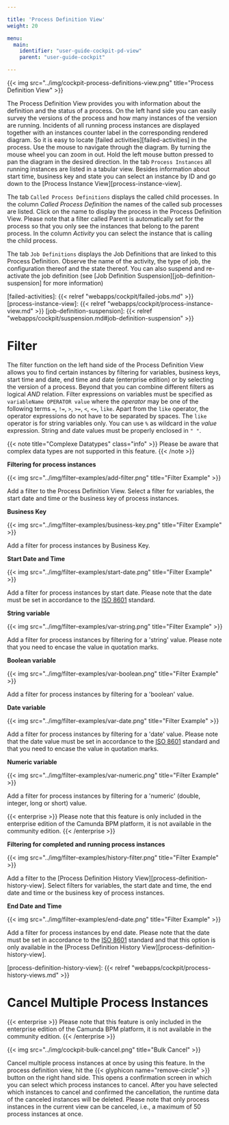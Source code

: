 ```yaml
---

title: 'Process Definition View'
weight: 20

menu:
  main:
    identifier: "user-guide-cockpit-pd-view"
    parent: "user-guide-cockpit"

---
```


{{< img src="../img/cockpit-process-definitions-view.png" title="Process Definition View" >}}

The Process Definition View provides you with information about the definition and the status of a process. On the left hand side you can easily survey the versions of the process and how many instances of the version are running. Incidents of all running process instances are displayed together with an instances counter label in the corresponding rendered diagram. So it is easy to locate [failed activities][failed-activities] in the process. Use the mouse to navigate through the diagram. By turning the mouse wheel you can zoom in out. Hold the left mouse button pressed to pan the diagram in the desired direction.
In the tab `Process Instances` all running instances are listed in a tabular view. Besides information about start time, business key and state you can select an instance by ID and go down to the [Process Instance View][process-instance-view].

The tab `Called Process Definitions` displays the called child processes. In the column *Called Process Definition* the names of the called sub processes are listed. Click on the name to display the process in the Process Definition View. Please note that a filter called Parent is automatically set for the process so that you only see the instances that belong to the parent process. In the column *Activity* you can select the instance that is calling the child process.

The tab `Job Definitions` displays the Job Definitions that are linked to this Process Definition. Observe the name of the activity, the type of job, the configuration thereof and the state thereof. You can also suspend and re-activate the job definition (see [Job Definition Suspension][job-definition-suspension] for more information)


[failed-activities]: {{< relref "webapps/cockpit/failed-jobs.md" >}}
[process-instance-view]: {{< relref "webapps/cockpit/process-instance-view.md" >}}
[job-definition-suspension]: {{< relref "webapps/cockpit/suspension.md#job-definition-suspension" >}}


# Filter

The filter function on the left hand side of the Process Definition View allows you to find certain instances by filtering for variables, business keys, start time and date, end time and date (enterprise edition) or by selecting the version of a process. Beyond that you can combine different filters as logical *AND* relation. Filter expressions on variables must be specified as `variableName OPERATOR value` where the *operator* may be one of the following terms `=`, `!=`, `>`, `>=`, `<`, `<=`, `like`. Apart from the `like` operator, the operator expressions do not have to be separated by spaces.
The `like` operator is for string variables only. You can use `%` as wildcard in the *value* expression. String and date values must be properly enclosed in `" "`.

{{< note title="Complexe Datatypes" class="info" >}}
  Please be aware that complex data types are not supported in this feature.
{{< /note >}}


**Filtering for process instances**

{{< img src="../img/filter-examples/add-filter.png" title="Filter Example" >}}

Add a filter to the Process Definition View. Select a filter for variables, the start date and time or the business key of process instances.


**Business Key**

{{< img src="../img/filter-examples/business-key.png" title="Filter Example" >}}

Add a filter for process instances by Business Key.


**Start Date and Time**

{{< img src="../img/filter-examples/start-date.png" title="Filter Example" >}}

Add a filter for process instances by start date. Please note that the date must be set in accordance to the [ISO 8601](http://en.wikipedia.org/wiki/ISO_8601) standard.


**String variable**

{{< img src="../img/filter-examples/var-string.png" title="Filter Example" >}}

Add a filter for process instances by filtering for a 'string' value. Please note that you need to encase the value in quotation marks.


**Boolean variable**

{{< img src="../img/filter-examples/var-boolean.png" title="Filter Example" >}}

Add a filter for process instances by filtering for a 'boolean' value.


**Date variable**

{{< img src="../img/filter-examples/var-date.png" title="Filter Example" >}}

Add a filter for process instances by filtering for a 'date' value. Please note that the date value must be set in accordance to the [ISO 8601](http://en.wikipedia.org/wiki/ISO_8601) standard and that you need to encase the value in quotation marks.


**Numeric variable**

{{< img src="../img/filter-examples/var-numeric.png" title="Filter Example" >}}

Add a filter for process instances by filtering for a 'numeric' (double, integer, long or short) value.


{{< enterprise >}}
Please note that this feature is only included in the enterprise edition of the Camunda BPM platform, it is not available in the community edition.
{{< /enterprise >}}

**Filtering for completed and running process instances**

{{< img src="../img/filter-examples/history-filter.png" title="Filter Example" >}}

Add a filter to the [Process Definition History View][process-definition-history-view]. Select filters for variables, the start date and time, the end date and time or the business key of process instances.


**End Date and Time**

{{< img src="../img/filter-examples/end-date.png" title="Filter Example" >}}

Add a filter for process instances by end date. Please note that the date must be set in accordance to the [ISO 8601](http://en.wikipedia.org/wiki/ISO_8601) standard and that this option is only available in the [Process Definition History View][process-definition-history-view].


[process-definition-history-view]: {{< relref "webapps/cockpit/process-history-views.md" >}}


# Cancel Multiple Process Instances

{{< enterprise >}}
Please note that this feature is only included in the enterprise edition of the Camunda BPM platform, it is not available in the community edition.
{{< /enterprise >}}

{{< img src="../img/cockpit-bulk-cancel.png" title="Bulk Cancel" >}}

Cancel multiple process instances at once by using this feature. In the process definition view, hit the {{< glyphicon name="remove-circle" >}} button on the right hand side. This opens a confirmation screen in which you can select which process instances to cancel. After you have selected which instances to cancel and confirmed the cancellation, the runtime data of the canceled instances will be deleted. Please note that only process instances in the current view can be canceled, i.e., a maximum of 50 process instances at once.
